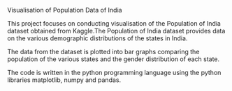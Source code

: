 Visualisation of Population Data of India

This project focuses on conducting visualisation of the Population of India dataset obtained from Kaggle.The Population of India dataset provides data on the various demographic distributions of the states in India.

The data from the dataset is plotted into bar graphs comparing the population of the various states and the  gender distribution of each state.

The code is written in the python programming language using the python libraries matplotlib, numpy and pandas.
